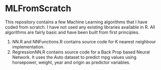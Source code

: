 # MLFromScratch
This repository contains a few Machine Learning algorithms that I have coded from scratch.
I have not used any existing libraries available in R.
All algorithms are fairly basic and have been built from first principles.

1) NN.R and NNFunctions.R contains source code for K nearest neighbour implementation.
2) RegressionNN.R contains source code for a Back Prop based Neural Network. It uses the Auto dataset to predict mpg values using horsepower, weight, year and origin as predictor variables.
